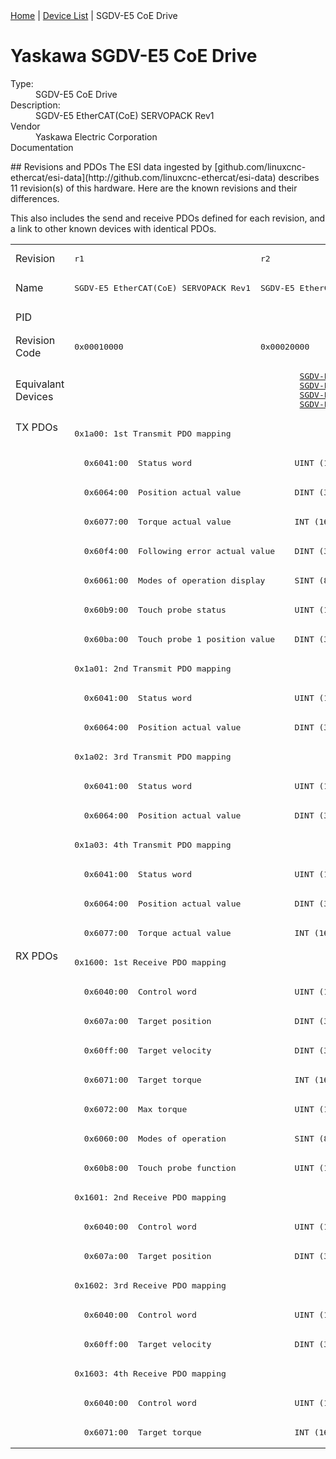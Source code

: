 <div class="nav"><a href="/esi-data">Home</a> | <a href="/esi-data/devices">Device List</a> | SGDV-E5 CoE Drive</div>

#  Yaskawa SGDV-E5 CoE Drive

<dl>
  <dt>Type:</dt><dd>SGDV-E5 CoE Drive</dd>
  <dt>Description:</dt><dd>SGDV-E5 EtherCAT(CoE) SERVOPACK Rev1</dd>
  <dt>Vendor</dt><dd>Yaskawa Electric Corporation</dd>
  <dt>Documentation</dt><dd><a href=""></a></dd>
</dl>
## Revisions and PDOs
The ESI data ingested by [github.com/linuxcnc-ethercat/esi-data](http://github.com/linuxcnc-ethercat/esi-data) describes 11 revision(s) of this hardware.  Here are the known revisions and their differences.

This also includes the send and receive PDOs defined for each revision, and a link to other known devices with identical PDOs.

<table>
<tr >
<td class="first">Revision</td>
<td ><pre>r1</pre></td>
<td ><pre>r2</pre></td>
<td  colspan=2 align="center"><pre>r3</pre></td>
<td ><pre>r4</pre></td>
<td  colspan=2 align="center"><pre>r5</pre></td>
<td  colspan=2 align="center"><pre>r6</pre></td>
<td  colspan=2 align="center"><pre>r7</pre></td>
</tr>
<tr >
<td class="first">Name</td>
<td ><pre>SGDV-E5 EtherCAT(CoE) SERVOPACK Rev1</pre></td>
<td ><pre>SGDV-E5 EtherCAT(CoE) SERVOPACK Rev2</pre></td>
<td  colspan=2 align="center"><pre>SGDV-E5 EtherCAT(CoE) SERVOPACK Rev3</pre></td>
<td ><pre>SGDV-E5 EtherCAT(CoE) SERVOPACK Rev4</pre></td>
<td ><pre>SGDV-E5 EtherCAT(CoE) SERVOPACK Rev5</pre></td>
<td ><pre>SGDV-E5 EtherCAT(CoE) SERVOPACK Rev5.04</pre></td>
<td ><pre>SGDV-E5 EtherCAT(CoE) SERVOPACK Rev6.00</pre></td>
<td ><pre>SGDV-E5 EtherCAT(CoE) SERVOPACK Rev6.03</pre></td>
<td ><pre>SGDV-E5 EtherCAT(CoE) SERVOPACK Rev7.00</pre></td>
<td ><pre>SGDV-E5 EtherCAT(CoE) SERVOPACK Rev7.01</pre></td>
</tr>
<tr >
<td class="first">PID</td>
<td  colspan=11 align="center"><pre>0x02200002</pre></td>
</tr>
<tr >
<td class="first">Revision Code</td>
<td ><pre>0x00010000</pre></td>
<td ><pre>0x00020000</pre></td>
<td ><pre>0x00030001</pre></td>
<td ><pre>0x00030005</pre></td>
<td ><pre>0x00040000</pre></td>
<td ><pre>0x00050000</pre></td>
<td ><pre>0x00050004</pre></td>
<td ><pre>0x00060000</pre></td>
<td ><pre>0x00060003</pre></td>
<td ><pre>0x00070000</pre></td>
<td ><pre>0x00070001</pre></td>
</tr>
<tr >
<td class="first">Equivalant Devices</td>
<td  colspan=4 align="center"><pre><a href="SGDV-E1+CoE+Drive">SGDV-E1 CoE Drive r1</a><br/><a href="SGDV-E1+CoE+Drive">SGDV-E1 CoE Drive r2</a><br/><a href="SGDV-E1+CoE+Drive">SGDV-E1 CoE Drive r3</a><br/><a href="SGDV-E1+CoE+Drive">SGDV-E1 CoE Drive r3</a></pre></td>
<td  colspan=2 align="center"><pre><a href="SGDV-E1+CoE+Drive">SGDV-E1 CoE Drive r4</a><br/><a href="SGDV-E1+CoE+Drive">SGDV-E1 CoE Drive r5</a></pre></td>
<td ><pre><a href="SGDV-E1+CoE+Drive">SGDV-E1 CoE Drive r5</a></pre></td>
<td  colspan=2 align="center"><pre><a href="SGDV-E1+CoE+Drive">SGDV-E1 CoE Drive r6</a><br/><a href="SGDV-E1+CoE+Drive">SGDV-E1 CoE Drive r6</a></pre></td>
<td  colspan=2 align="center"><pre><a href="SGDV-E1+CoE+Drive">SGDV-E1 CoE Drive r7</a></pre></td>
</tr>
<tr class="txpdo pdosection">
<td class="first" rowspan=18 valign=top>TX PDOs</td>
<td colspan=11 align="left"><pre>0x1a00: 1st Transmit PDO mapping</pre></td>
<td></td>
</tr>
<tr class="txpdo">
<td  colspan=11 align="left"><pre>  0x6041:00  Status word                     UINT (16 bits)</pre></td>
</tr>
<tr class="txpdo">
<td  colspan=11 align="left"><pre>  0x6064:00  Position actual value           DINT (32 bits)</pre></td>
</tr>
<tr class="txpdo">
<td  colspan=11 align="left"><pre>  0x6077:00  Torque actual value             INT (16 bits)</pre></td>
</tr>
<tr class="txpdo">
<td  colspan=11 align="left"><pre>  0x60f4:00  Following error actual value    DINT (32 bits)</pre></td>
</tr>
<tr class="txpdo">
<td  colspan=11 align="left"><pre>  0x6061:00  Modes of operation display      SINT (8 bits)</pre></td>
</tr>
<tr class="txpdo">
<td  colspan=11 align="left"><pre>  0x60b9:00  Touch probe status              UINT (16 bits)</pre></td>
</tr>
<tr class="txpdo">
<td  colspan=11 align="left"><pre>  0x60ba:00  Touch probe 1 position value    DINT (32 bits)</pre></td>
</tr>
<tr class="txpdo pdosection">
<td  colspan=11 align="left"><pre>0x1a01: 2nd Transmit PDO mapping</pre></td>
</tr>
<tr class="txpdo">
<td  colspan=11 align="left"><pre>  0x6041:00  Status word                     UINT (16 bits)</pre></td>
</tr>
<tr class="txpdo">
<td  colspan=11 align="left"><pre>  0x6064:00  Position actual value           DINT (32 bits)</pre></td>
</tr>
<tr class="txpdo pdosection">
<td  colspan=11 align="left"><pre>0x1a02: 3rd Transmit PDO mapping</pre></td>
</tr>
<tr class="txpdo">
<td  colspan=11 align="left"><pre>  0x6041:00  Status word                     UINT (16 bits)</pre></td>
</tr>
<tr class="txpdo">
<td  colspan=11 align="left"><pre>  0x6064:00  Position actual value           DINT (32 bits)</pre></td>
</tr>
<tr class="txpdo pdosection">
<td  colspan=11 align="left"><pre>0x1a03: 4th Transmit PDO mapping</pre></td>
</tr>
<tr class="txpdo">
<td  colspan=11 align="left"><pre>  0x6041:00  Status word                     UINT (16 bits)</pre></td>
</tr>
<tr class="txpdo">
<td  colspan=11 align="left"><pre>  0x6064:00  Position actual value           DINT (32 bits)</pre></td>
</tr>
<tr class="txpdo">
<td  colspan=11 align="left"><pre>  0x6077:00  Torque actual value             INT (16 bits)</pre></td>
</tr>
<tr class="rxpdo pdosection">
<td class="first" rowspan=17 valign=top>RX PDOs</td>
<td colspan=11 align="left"><pre>0x1600: 1st Receive PDO mapping</pre></td>
<td></td>
</tr>
<tr class="rxpdo">
<td  colspan=11 align="left"><pre>  0x6040:00  Control word                    UINT (16 bits)</pre></td>
</tr>
<tr class="rxpdo">
<td  colspan=11 align="left"><pre>  0x607a:00  Target position                 DINT (32 bits)</pre></td>
</tr>
<tr class="rxpdo">
<td  colspan=11 align="left"><pre>  0x60ff:00  Target velocity                 DINT (32 bits)</pre></td>
</tr>
<tr class="rxpdo">
<td  colspan=11 align="left"><pre>  0x6071:00  Target torque                   INT (16 bits)</pre></td>
</tr>
<tr class="rxpdo">
<td  colspan=11 align="left"><pre>  0x6072:00  Max torque                      UINT (16 bits)</pre></td>
</tr>
<tr class="rxpdo">
<td  colspan=11 align="left"><pre>  0x6060:00  Modes of operation              SINT (8 bits)</pre></td>
</tr>
<tr class="rxpdo">
<td  colspan=11 align="left"><pre>  0x60b8:00  Touch probe function            UINT (16 bits)</pre></td>
</tr>
<tr class="rxpdo pdosection">
<td  colspan=11 align="left"><pre>0x1601: 2nd Receive PDO mapping</pre></td>
</tr>
<tr class="rxpdo">
<td  colspan=11 align="left"><pre>  0x6040:00  Control word                    UINT (16 bits)</pre></td>
</tr>
<tr class="rxpdo">
<td  colspan=11 align="left"><pre>  0x607a:00  Target position                 DINT (32 bits)</pre></td>
</tr>
<tr class="rxpdo pdosection">
<td  colspan=11 align="left"><pre>0x1602: 3rd Receive PDO mapping</pre></td>
</tr>
<tr class="rxpdo">
<td  colspan=11 align="left"><pre>  0x6040:00  Control word                    UINT (16 bits)</pre></td>
</tr>
<tr class="rxpdo">
<td  colspan=11 align="left"><pre>  0x60ff:00  Target velocity                 DINT (32 bits)</pre></td>
</tr>
<tr class="rxpdo pdosection">
<td  colspan=11 align="left"><pre>0x1603: 4th Receive PDO mapping</pre></td>
</tr>
<tr class="rxpdo">
<td  colspan=11 align="left"><pre>  0x6040:00  Control word                    UINT (16 bits)</pre></td>
</tr>
<tr class="rxpdo">
<td  colspan=11 align="left"><pre>  0x6071:00  Target torque                   INT (16 bits)</pre></td>
</tr>
</table>
